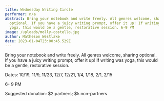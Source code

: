 ```yaml
---
title: Wednesday Writing Circle
performer: n/a
abstract: Bring your notebook and write freely. All genres welcome, sharing
  optional. If you have a juicy writing prompt, offer it up! If writing was
  yoga, this would be a gentle, restorative session. 6-9 PM
image: /uploads/molly-costello.jpg
author: Matheson Westlake
date: 2023-01-04T23:00:45.529Z
---
```

Bring your notebook and write freely. All genres welcome, sharing optional. If you have a juicy writing prompt, offer it up! If writing was yoga, this would be a gentle, restorative session. 

D﻿ates: 10/19, 11/9, 11/23, 12/7, 12/21, 1/4, 1/18, 2/1, 2/15

6﻿- 9 PM

Suggested donation: $﻿2 partners; $﻿5 non-partners